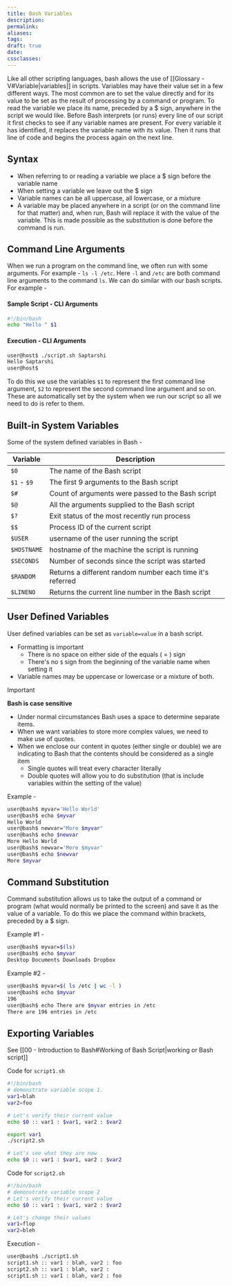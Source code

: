 ```yaml
---
title: Bash Variables
description: 
permalink: 
aliases: 
tags: 
draft: true
date: 
cssclasses:
---
```

Like all other scripting languages, bash allows the use of [[Glossary - V#Variable|variables]] in scripts. Variables may have their value set in a few different ways. The most common are to set the value directly and for its value to be set as the result of processing by a command or program. To read the variable we place its name, preceded by a $ sign, anywhere in the script we would like.
Before Bash interprets (or runs) every line of our script it first checks to see if any variable names are present. For every variable it has identified, it replaces the variable name with its value. Then it runs that line of code and begins the process again on the next line.

## Syntax
- When referring to or reading a variable we place a $ sign before the variable name
- When setting a variable we leave out the $ sign
- Variable names can be all uppercase, all lowercase, or a mixture
- A variable may be placed anywhere in a script (or on the command line for that matter) and, when run, Bash will replace it with the value of the variable. This is made possible as the substitution is done before the command is run.

## Command Line Arguments
When we run a program on the command line, we often run with some arguments. For example - `ls -l /etc`. 
Here `-l` and `/etc` are both command line arguments to the command `ls`. We can do similar with our bash scripts. For example -

#### Sample Script - CLI Arguments
```bash
#!/bin/bash
echo "Hello " $1
```

#### Execution - CLI Arguments
```sh
user@host$ ./script.sh Saptarshi
Hello Saptarshi
user@host$
```

To do this we use the variables `$1` to represent the first command line argument, `$2` to represent the second command line argument and so on. These are automatically set by the system when we run our script so all we need to do is refer to them.

## Built-in System Variables
Some of the system defined variables in Bash -

| Variable    | Description                                               |
| ----------- | --------------------------------------------------------- |
| `$0`        | The name of the Bash script                               |
| `$1` - `$9` | The first 9 arguments to the Bash script                  |
| `$#`        | Count of arguments were passed to the Bash script         |
| `$@`        | All the arguments supplied to the Bash script             |
| `$?`        | Exit status of the most recently run process              |
| `$$`        | Process ID of the current script                          |
| `$USER`     | username of the user running the script                   |
| `$HOSTNAME` | hostname of the machine the script is running             |
| `$SECONDS`  | Number of seconds since the script was started            |
| `$RANDOM`   | Returns a different random number each time it's referred |
| `$LINENO`   | Returns the current line number in the Bash script        |


## User Defined Variables
User defined variables can be set as `variable=value` in a bash script.
- Formatting is important
	- There is no space on either side of the equals ( = ) sign
	- There's no `$` sign from the beginning of the variable name when setting it
- Variable names may be uppercase or lowercase or a mixture of both.

>[!important]
**Bash is case sensitive**

- Under normal circumstances Bash uses a space to determine separate items.
- When we want variables to store more complex values, we need to make use of quotes.
- When we enclose our content in quotes (either single or double) we are indicating to Bash that the contents should be considered as a single item
	-   Single quotes will treat every character literally
	-   Double quotes will allow you to do substitution (that is include variables within the setting of the value)


Example -
```sh
user@bash$ myvar='Hello World'
user@bash$ echo $myvar
Hello World
user@bash$ newvar="More $myvar"
user@bash$ echo $newvar
More Hello World
user@bash$ newvar='More $myvar'
user@bash$ echo $newvar
More $myvar
```

## Command Substitution
Command substitution allows us to take the output of a command or program (what would normally be printed to the screen) and save it as the value of a variable.
To do this we place the command within brackets, preceded by a $ sign.

Example #1 -
```sh
user@bash$ myvar=$(ls)
user@bash$ echo $myvar
Desktop Documents Downloads Dropbox
```

Example #2 -
```sh
user@bash$ myvar=$( ls /etc | wc -l )
user@bash$ echo $myvar
196
user@bash$ echo There are $myvar entries in /etc
There are 196 entries in /etc
```

## Exporting Variables
See [[00 - Introduction to Bash#Working of Bash Script|working or Bash script]]

Code for ```script1.sh``` 

```sh
#!/bin/bash
# demonstrate variable scope 1.
var1=blah
var2=foo

# Let's verify their current value
echo $0 :: var1 : $var1, var2 : $var2

export var1
./script2.sh

# Let's see what they are now
echo $0 :: var1 : $var1, var2 : $var2
```

Code for ``script2.sh``

```sh
#!/bin/bash
# demonstrate variable scope 2
# Let's verify their current value
echo $0 :: var1 : $var1, var2 : $var2

# Let's change their values
var1=flop
var2=bleh
```

Execution -
```sh
user@bash$ ./script1.sh
script1.sh :: var1 : blah, var2 : foo
script2.sh :: var1 : blah, var2 :
script1.sh :: var1 : blah, var2 : foo
```